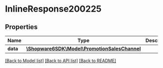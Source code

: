 # InlineResponse200225

## Properties
Name | Type | Description | Notes
------------ | ------------- | ------------- | -------------
**data** | [**\Shopware6SDK\Model\PromotionSalesChannel**](PromotionSalesChannel.md) |  | [optional] 

[[Back to Model list]](../../README.md#documentation-for-models) [[Back to API list]](../../README.md#documentation-for-api-endpoints) [[Back to README]](../../README.md)

